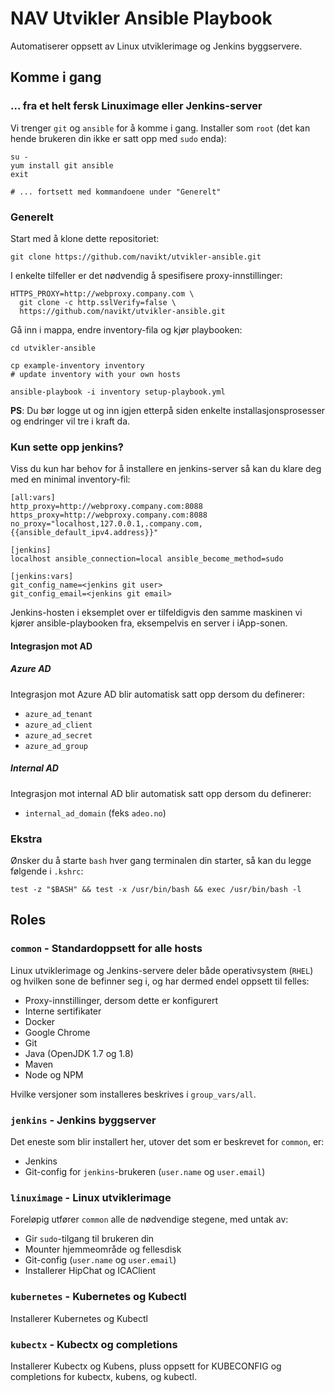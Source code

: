 NAV Utvikler Ansible Playbook
=============================

Automatiserer oppsett av Linux utviklerimage og Jenkins byggservere.

## Komme i gang

### ... fra et helt fersk Linuximage eller Jenkins-server

Vi trenger `git` og `ansible` for å komme i gang. Installer som `root` (det kan hende brukeren din ikke er satt opp med `sudo` enda):

```
su - 
yum install git ansible
exit

# ... fortsett med kommandoene under "Generelt" 
```


### Generelt

Start med å klone dette repositoriet:
```
git clone https://github.com/navikt/utvikler-ansible.git
```

I enkelte tilfeller er det nødvendig å spesifisere proxy-innstillinger:
```
HTTPS_PROXY=http://webproxy.company.com \
  git clone -c http.sslVerify=false \
  https://github.com/navikt/utvikler-ansible.git
```

Gå inn i mappa, endre inventory-fila og kjør playbooken:
```
cd utvikler-ansible

cp example-inventory inventory
# update inventory with your own hosts

ansible-playbook -i inventory setup-playbook.yml
```

**PS**: Du bør logge ut og inn igjen etterpå siden enkelte installasjonsprosesser og endringer vil tre i kraft da.

### Kun sette opp jenkins?

Viss du kun har behov for å installere en jenkins-server så kan du klare deg med en minimal inventory-fil:

```
[all:vars]
http_proxy=http://webproxy.company.com:8088
https_proxy=http://webproxy.company.com:8088
no_proxy="localhost,127.0.0.1,.company.com,{{ansible_default_ipv4.address}}"

[jenkins]
localhost ansible_connection=local ansible_become_method=sudo

[jenkins:vars]
git_config_name=<jenkins git user>
git_config_email=<jenkins git email>
```
Jenkins-hosten i eksemplet over er tilfeldigvis den samme maskinen vi kjører ansible-playbooken fra, 
eksempelvis en server i iApp-sonen.

#### Integrasjon mot AD

##### Azure AD

Integrasjon mot Azure AD blir automatisk satt opp dersom du definerer:

* `azure_ad_tenant`
* `azure_ad_client`
* `azure_ad_secret`
* `azure_ad_group`

##### Internal AD

Integrasjon mot internal AD blir automatisk satt opp dersom du definerer:

* `internal_ad_domain` (feks `adeo.no`)

### Ekstra

Ønsker du å starte `bash` hver gang terminalen din starter, så kan du legge følgende i `.kshrc`:

```
test -z "$BASH" && test -x /usr/bin/bash && exec /usr/bin/bash -l
```


## Roles

### `common` - Standardoppsett for alle hosts

Linux utviklerimage og Jenkins-servere deler både operativsystem (`RHEL`) og hvilken sone de befinner seg i, og har dermed endel oppsett til felles:

* Proxy-innstillinger, dersom dette er konfigurert
* Interne sertifikater
* Docker
* Google Chrome
* Git
* Java (OpenJDK 1.7 og 1.8)
* Maven
* Node og NPM

Hvilke versjoner som installeres beskrives i `group_vars/all`.

### `jenkins` - Jenkins byggserver

Det eneste som blir installert her, utover det som er beskrevet for `common`, er:

* Jenkins
* Git-config for `jenkins`-brukeren (`user.name` og `user.email`)

### `linuximage` - Linux utviklerimage

Foreløpig utfører `common` alle de nødvendige stegene, med untak av:

* Gir `sudo`-tilgang til brukeren din
* Mounter hjemmeområde og fellesdisk
* Git-config (`user.name` og `user.email`)
* Installerer HipChat og ICAClient

### `kubernetes` - Kubernetes og Kubectl

Installerer Kubernetes og Kubectl

### `kubectx` - Kubectx og completions

Installerer Kubectx og Kubens, pluss oppsett for KUBECONFIG og completions for kubectx, kubens, og kubectl.

